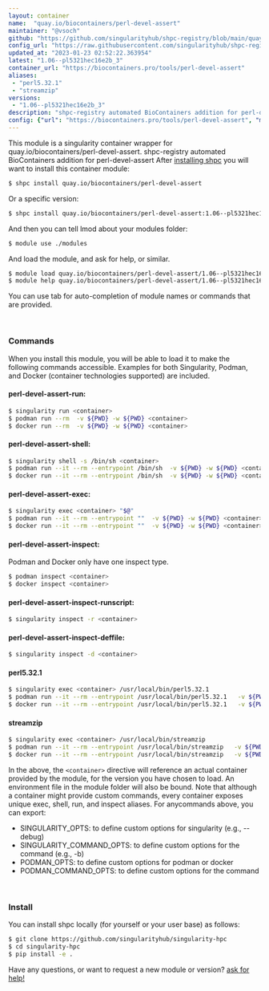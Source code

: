 ```yaml
---
layout: container
name:  "quay.io/biocontainers/perl-devel-assert"
maintainer: "@vsoch"
github: "https://github.com/singularityhub/shpc-registry/blob/main/quay.io/biocontainers/perl-devel-assert/container.yaml"
config_url: "https://raw.githubusercontent.com/singularityhub/shpc-registry/main/quay.io/biocontainers/perl-devel-assert/container.yaml"
updated_at: "2023-01-23 02:52:22.363954"
latest: "1.06--pl5321hec16e2b_3"
container_url: "https://biocontainers.pro/tools/perl-devel-assert"
aliases:
 - "perl5.32.1"
 - "streamzip"
versions:
 - "1.06--pl5321hec16e2b_3"
description: "shpc-registry automated BioContainers addition for perl-devel-assert"
config: {"url": "https://biocontainers.pro/tools/perl-devel-assert", "maintainer": "@vsoch", "description": "shpc-registry automated BioContainers addition for perl-devel-assert", "latest": {"1.06--pl5321hec16e2b_3": "sha256:4acf686bfbf3b1445d887cc26748c02a1c7c5733274cf60045b0c875dacc8d32"}, "tags": {"1.06--pl5321hec16e2b_3": "sha256:4acf686bfbf3b1445d887cc26748c02a1c7c5733274cf60045b0c875dacc8d32"}, "docker": "quay.io/biocontainers/perl-devel-assert", "aliases": {"perl5.32.1": "/usr/local/bin/perl5.32.1", "streamzip": "/usr/local/bin/streamzip"}}
---
```


This module is a singularity container wrapper for quay.io/biocontainers/perl-devel-assert.
shpc-registry automated BioContainers addition for perl-devel-assert
After [installing shpc](#install) you will want to install this container module:


```bash
$ shpc install quay.io/biocontainers/perl-devel-assert
```

Or a specific version:

```bash
$ shpc install quay.io/biocontainers/perl-devel-assert:1.06--pl5321hec16e2b_3
```

And then you can tell lmod about your modules folder:

```bash
$ module use ./modules
```

And load the module, and ask for help, or similar.

```bash
$ module load quay.io/biocontainers/perl-devel-assert/1.06--pl5321hec16e2b_3
$ module help quay.io/biocontainers/perl-devel-assert/1.06--pl5321hec16e2b_3
```

You can use tab for auto-completion of module names or commands that are provided.

<br>

### Commands

When you install this module, you will be able to load it to make the following commands accessible.
Examples for both Singularity, Podman, and Docker (container technologies supported) are included.

#### perl-devel-assert-run:

```bash
$ singularity run <container>
$ podman run --rm  -v ${PWD} -w ${PWD} <container>
$ docker run --rm  -v ${PWD} -w ${PWD} <container>
```

#### perl-devel-assert-shell:

```bash
$ singularity shell -s /bin/sh <container>
$ podman run --it --rm --entrypoint /bin/sh  -v ${PWD} -w ${PWD} <container>
$ docker run --it --rm --entrypoint /bin/sh  -v ${PWD} -w ${PWD} <container>
```

#### perl-devel-assert-exec:

```bash
$ singularity exec <container> "$@"
$ podman run --it --rm --entrypoint ""  -v ${PWD} -w ${PWD} <container> "$@"
$ docker run --it --rm --entrypoint ""  -v ${PWD} -w ${PWD} <container> "$@"
```

#### perl-devel-assert-inspect:

Podman and Docker only have one inspect type.

```bash
$ podman inspect <container>
$ docker inspect <container>
```

#### perl-devel-assert-inspect-runscript:

```bash
$ singularity inspect -r <container>
```

#### perl-devel-assert-inspect-deffile:

```bash
$ singularity inspect -d <container>
```


#### perl5.32.1

```bash
$ singularity exec <container> /usr/local/bin/perl5.32.1
$ podman run --it --rm --entrypoint /usr/local/bin/perl5.32.1   -v ${PWD} -w ${PWD} <container> -c " $@"
$ docker run --it --rm --entrypoint /usr/local/bin/perl5.32.1   -v ${PWD} -w ${PWD} <container> -c " $@"
```


#### streamzip

```bash
$ singularity exec <container> /usr/local/bin/streamzip
$ podman run --it --rm --entrypoint /usr/local/bin/streamzip   -v ${PWD} -w ${PWD} <container> -c " $@"
$ docker run --it --rm --entrypoint /usr/local/bin/streamzip   -v ${PWD} -w ${PWD} <container> -c " $@"
```



In the above, the `<container>` directive will reference an actual container provided
by the module, for the version you have chosen to load. An environment file in the
module folder will also be bound. Note that although a container
might provide custom commands, every container exposes unique exec, shell, run, and
inspect aliases. For anycommands above, you can export:

 - SINGULARITY_OPTS: to define custom options for singularity (e.g., --debug)
 - SINGULARITY_COMMAND_OPTS: to define custom options for the command (e.g., -b)
 - PODMAN_OPTS: to define custom options for podman or docker
 - PODMAN_COMMAND_OPTS: to define custom options for the command

<br>

### Install

You can install shpc locally (for yourself or your user base) as follows:

```bash
$ git clone https://github.com/singularityhub/singularity-hpc
$ cd singularity-hpc
$ pip install -e .
```

Have any questions, or want to request a new module or version? [ask for help!](https://github.com/singularityhub/singularity-hpc/issues)